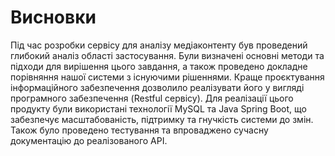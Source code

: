 # Висновки

Під час розробки сервісу для аналізу медіаконтенту був проведений глибокий аналіз області застосування. 
Були визначені основні методи та підходи для вирішення цього завдання, а також проведено докладне порівняння нашої системи з існуючими рішеннями.
Краще проєктування інформаційного забезпечення дозволило реалізувати його у вигляді програмного забезпечення (Restful сервісу). 
Для реалізації цього продукту були використані технології MySQL та Java Spring Boot, що забезпечує масштабованість, 
підтримку та гнучкість системи до змін. Також було проведено тестування та впроваджено сучасну документацію до реалізованого API.


